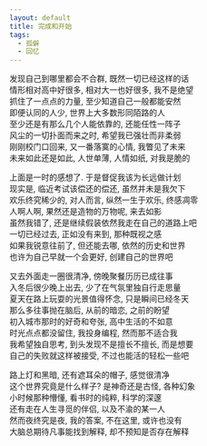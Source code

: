 ```yaml
---
layout: default
title: 完成和开始
tags:
  - 孤僻
  - 回忆
---
```

  
发现自己到哪里都会不合群, 既然一切已经这样的话  
情形相对高中好很多, 相对大一也好很多, 我不是绝望  
抓住了一点点的力量, 至少知道自己一般都能安然  
即便认同的人少, 世界上大多数形同陌路的人  
至少还是有那么几个人能依靠的, 还能任性一阵子  
风尘的一切扑面而来之时, 希望我已强壮而非柔弱  
刚刚校门口回来, 又一番落寞的心情, 我瞥见了未来  
未来如此还是如此, 人世单薄, 人情如纸, 对我是脆的  
  
上面是一时的感想了. 于是督促我该为长远做计划  
现实是, 临近考试该偿还的偿还, 虽然并未是我欠下  
欢乐终究稀少的, 对人而言, 纵然一生于欢乐, 终感凋零  
人啊人啊, 果然还是造物的万物呢, 来去如影  
虽然我错了, 还是继续假装依然我走在自己的道路上吧  
一切已经过去, 正如没有来到, 那种既视之感  
如果我锐意往前了, 但还能去哪, 依然的历史和世界  
也许为自己早就一个会更好, 创建自己的世界吧  
  
又去外面走一圈很清净, 傍晚聚餐历历已成往事  
入冬后很少晚上出去, 少了在气氛里独自行走思量  
夏天在路上玩耍的光景值得怀念, 只是瞬间已经冬天  
那么多往事抛在脑后, 从前的暗恋, 之前的盼望  
初入城市那时的好奇和夸张, 高中生活的不如意  
时光点点都没留住, 我投身编程, 然而那不适合我  
我希望独自思考, 到头发现不是擅长不擅长, 而是想要  
自己的失败就这样被接受, 不过也能活的轻松一些吧  
  
路上灯和黑暗, 还有遮耳朵的帽子, 感觉很清净  
这个世界究竟是什么样子? 是神奇还是古怪, 各种幻象  
小时候那种懵懂, 看书时的纯粹, 科学的深邃  
还有走在人生寻觅的伴侣, 以及不渝的某一人  
然而夜终究是夜, 我的答案, 不在这里, 或许也没有  
大脑总期待凡事能找到解释, 却不预知是否存在解释  
  
